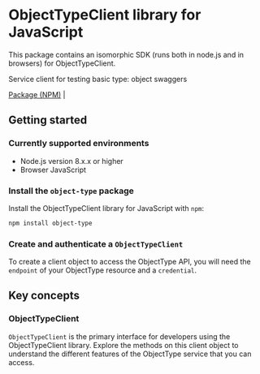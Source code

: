 # ObjectTypeClient library for JavaScript

This package contains an isomorphic SDK (runs both in node.js and in browsers) for ObjectTypeClient.

Service client for testing basic type: object swaggers

[Package (NPM)](https://www.npmjs.com/package/object-type) |

## Getting started

### Currently supported environments

- Node.js version 8.x.x or higher
- Browser JavaScript


### Install the `object-type` package

Install the ObjectTypeClient library for JavaScript with `npm`:

```bash
npm install object-type
```

### Create and authenticate a `ObjectTypeClient`

To create a client object to access the ObjectType API, you will need the `endpoint` of your ObjectType resource and a `credential`.
## Key concepts

### ObjectTypeClient

`ObjectTypeClient` is the primary interface for developers using the ObjectTypeClient library. Explore the methods on this client object to understand the different features of the ObjectType service that you can access.

